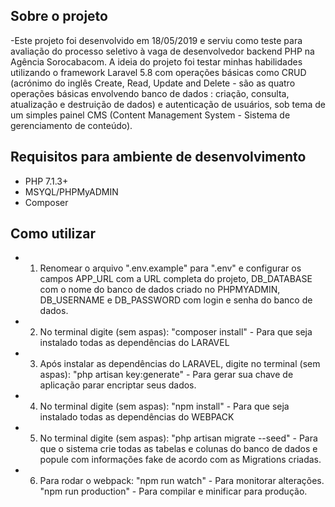 ## Sobre o projeto

-Este projeto foi desenvolvido em 18/05/2019 e serviu como teste para avaliação do processo seletivo à vaga de desenvolvedor backend PHP na Agência Sorocabacom.
A ideia do projeto foi testar minhas habilidades utilizando o framework Laravel 5.8 com operações básicas como CRUD (acrónimo do inglês Create, Read, Update and Delete - são as quatro operações básicas envolvendo banco de dados : criação, consulta, atualização e destruição de dados) e autenticação de usuários, sob tema de um simples painel CMS (Content Management System - Sistema de gerenciamento de conteúdo).

## Requisitos para ambiente de desenvolvimento

-   PHP 7.1.3+
-   MSYQL/PHPMyADMIN
-   Composer

## Como utilizar

-   1. Renomear o arquivo ".env.example" para ".env" e configurar os campos APP_URL com a URL completa do projeto, DB_DATABASE com o nome do banco de dados criado no PHPMYADMIN, DB_USERNAME e DB_PASSWORD com login e senha do banco de dados.
-   2. No terminal digite (sem aspas): "composer install" - Para que seja instalado todas as dependências do LARAVEL
-   3. Após instalar as dependências do LARAVEL, digite no terminal (sem aspas): "php artisan key:generate" - Para gerar sua chave de aplicação parar encriptar seus dados.
-   4. No terminal digite (sem aspas): "npm install" - Para que seja instalado todas as dependências do WEBPACK
-   5. No terminal digite (sem aspas): "php artisan migrate --seed" - Para que o sistema crie todas as tabelas e colunas do banco de dados e popule com informações fake de acordo com as Migrations criadas.
-   6. Para rodar o webpack: "npm run watch" - Para monitorar alterações. "npm run production" - Para compilar e minificar para produção.

